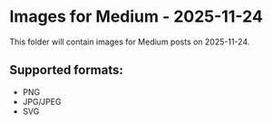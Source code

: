 # Images for Medium - 2025-11-24

This folder will contain images for Medium posts on 2025-11-24.

## Supported formats:
- PNG
- JPG/JPEG
- SVG
